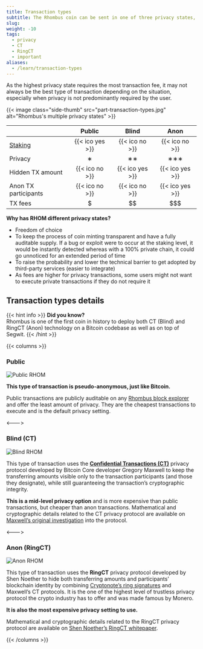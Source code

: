 ```yaml
---
title: Transaction types
subtitle: The Rhombus coin can be sent in one of three privacy states, each with their own degree of privacy and cost
slug:
weight: -10
tags:
  - privacy
  - CT
  - RingCT
  - important
aliases:
  - /learn/transaction-types
---
```


As the highest privacy state requires the most transaction fee, it may not always be the best type of transaction depending on the situation, especially when privacy is not predominantly required by the user.

{{< image class="side-thumb" src="part-transaction-types.jpg" alt="Rhombus's multiple privacy states" >}}

|                          | Public      | Blind       | Anon        |
|--------------------------|:-----------:|:-----------:|:-----------:|
| [Staking](/wiki/learn/staking) | {{< ico yes >}} | {{< ico no >}}  | {{< ico no >}}  |
| Privacy                  | ∗           | ∗∗         | ∗∗∗        |
| Hidden TX amount         | {{< ico no >}}  | {{< ico yes >}} | {{< ico yes >}} |
| Anon TX participants     | {{< ico no >}}  | {{< ico no >}}  | {{< ico yes >}} |
| TX fees                  | $           | $$          | $$$         |


**Why has RHOM different privacy states?**
 
  * Freedom of choice
  * To keep the process of coin minting transparent and have a fully auditable supply. If a bug or exploit were to occur at the staking level, it would be instantly detected whereas with a 100% private chain, it could go unnoticed for an extended period of time
  * To raise the probability and lower the technical barrier to get adopted by third-party services (easier to integrate)
  * As fees are higher for privacy transactions, some users might not want to execute private transactions if they do not require it

## Transaction types details

{{< hint info >}}
**Did you know?**\
Rhombus is one of the first coin in history to deploy both CT (Blind) and RingCT (Anon) technology on a Bitcoin codebase as well as on top of Segwit.
{{< /hint >}}

{{< columns >}}

### Public

<img src="part-public.jpg" alt="Public RHOM">

**This type of transaction is pseudo-anonymous, just like Bitcoin.**

Public transactions are publicly auditable on any [Rhombus block explorer](https://explorer.rhom.com) and offer the least amount of privacy. They are the cheapest transactions to execute and is the default privacy setting.

<--->

### Blind (CT)

<img src="part-blind.jpg" alt="Blind RHOM">

This type of transaction uses the **[Confidential Transactions (CT)](https://elementsproject.org/elements/confidential-transactions/)** privacy protocol developed by Bitcoin Core developer Gregory Maxwell to keep the transferring amounts visible only to the transaction participants (and those they designate), while still guaranteeing the transaction’s cryptographic integrity.

**This is a mid-level privacy option** and is more expensive than public transactions, but cheaper than anon transactions. Mathematical and cryptographic details related to the CT privacy protocol are available on [Maxwell’s original investigation](https://elementsproject.org/elements/confidential-transactions/investigation.html) into the protocol.

<--->

### Anon (RingCT)

<img src="part-anon.jpg" alt="Anon RHOM">

This type of transaction uses the **RingCT** privacy protocol developed by Shen Noether to hide both transferring amounts and participants’ blockchain identity by combining [Cryptonote’s ring signatures](https://cryptonote.org/inside) and Maxwell’s CT protocols. It is the one of the highest level of trustless privacy protocol the crypto industry has to offer and was made famous by Monero.

**It is also the most expensive privacy setting to use.**

Mathematical and cryptographic details related to the RingCT privacy protocol are available on [Shen Noether’s RingCT whitepaper](https://eprint.iacr.org/2015/1098.pdf).

{{< /columns >}}